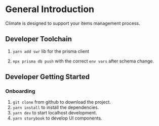# General Introduction

Climate is designed to support your items management process.

## Developer Toolchain

1. `yarn add swr` lib for the prisma client

2. `npx prisma db push` with the correct `env vars` after schema change.


## Developer Getting Started

### Onboarding

1. `git clone` from github to download the project.
2. `yarn install` to install the dependencies.
3. `yarn dev` to start localhost development.
4. `yarn storybook` to develop UI components.